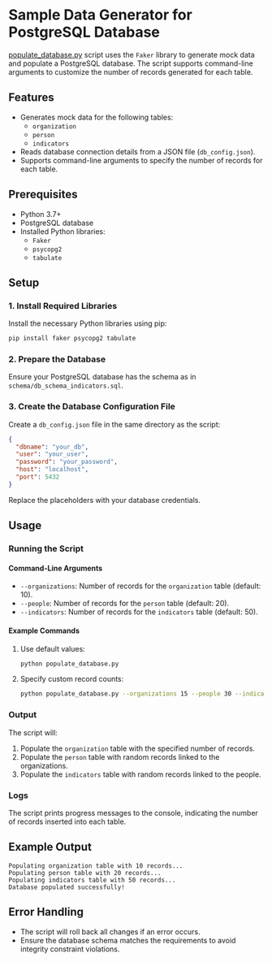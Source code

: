 # Sample Data Generator for PostgreSQL Database

[populate_database.py](scripts/populate_database.py) script uses the `Faker` library to generate mock data and populate a PostgreSQL database. The script supports command-line arguments to customize the number of records generated for each table.

## Features

- Generates mock data for the following tables:
  - `organization`
  - `person`
  - `indicators`
- Reads database connection details from a JSON file (`db_config.json`).
- Supports command-line arguments to specify the number of records for each table.

## Prerequisites

- Python 3.7+
- PostgreSQL database
- Installed Python libraries:
  - `Faker`
  - `psycopg2`
  - `tabulate`

## Setup

### 1. Install Required Libraries

Install the necessary Python libraries using pip:

```bash
pip install faker psycopg2 tabulate
```

### 2. Prepare the Database

Ensure your PostgreSQL database has the schema as in `schema/db_schema_indicators.sql`.

### 3. Create the Database Configuration File

Create a `db_config.json` file in the same directory as the script:

```json
{
  "dbname": "your_db",
  "user": "your_user",
  "password": "your_password",
  "host": "localhost",
  "port": 5432
}
```

Replace the placeholders with your database credentials.

## Usage

### Running the Script

#### Command-Line Arguments

- `--organizations`: Number of records for the `organization` table (default: 10).
- `--people`: Number of records for the `person` table (default: 20).
- `--indicators`: Number of records for the `indicators` table (default: 50).

#### Example Commands

1. Use default values:

   ```bash
   python populate_database.py
   ```

2. Specify custom record counts:

   ```bash
   python populate_database.py --organizations 15 --people 30 --indicators 100
   ```

### Output

The script will:

1. Populate the `organization` table with the specified number of records.
2. Populate the `person` table with random records linked to the organizations.
3. Populate the `indicators` table with random records linked to the people.

### Logs

The script prints progress messages to the console, indicating the number of records inserted into each table.

## Example Output

```text
Populating organization table with 10 records...
Populating person table with 20 records...
Populating indicators table with 50 records...
Database populated successfully!
```

## Error Handling

- The script will roll back all changes if an error occurs.
- Ensure the database schema matches the requirements to avoid integrity constraint violations.
